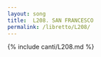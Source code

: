 ```yaml
---
layout: song
title:  L208. SAN FRANCESCO
permalink: /libretto/L208/
---
```

{% include canti/L208.md %}   
